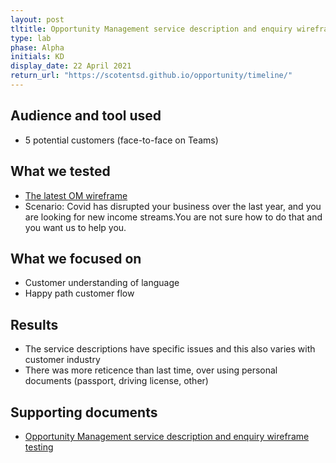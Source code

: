 ```yaml
---
layout: post
tltitle: Opportunity Management service description and enquiry wireframe testing
type: lab
phase: Alpha
initials: KD
display_date: 22 April 2021
return_url: "https://scotentsd.github.io/opportunity/timeline/"
---
```


## Audience and tool used
- 5 potential customers (face-to-face on Teams)

## What we tested
- [The latest OM wireframe](https://taob1x.axshare.com/#id=8pdqr7&p=project_opp_support_section_overview) 
- Scenario: Covid has disrupted your business over the last year, and you are looking for new income streams.You are not sure how to do that and you want us to help you.

## What we focused on
- Customer understanding of language
- Happy path customer flow

## Results
- The service descriptions have specific issues and this also varies with customer industry
- There was more reticence than last time, over using personal documents (passport, driving license, other)

## Supporting documents
- [Opportunity Management service description and enquiry wireframe testing](/opportunity/files/2021-04-22-Playback-OM-ServiceDecription-and-Enquire.pdf)
